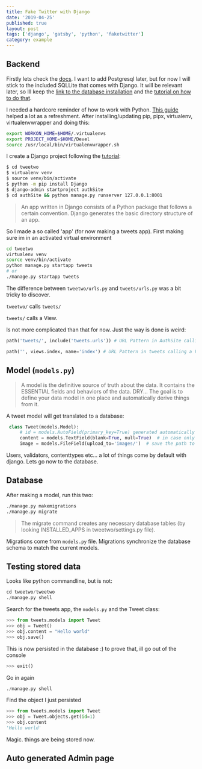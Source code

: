 ```yaml
---
title: Fake Twitter with Django
date: '2019-04-25'
published: true
layout: post
tags: ['django', 'gatsby', 'python', 'faketwitter']
category: example
---
```


## Backend

Firstly lets check the [docs](https://docs.djangoproject.com/en/3.0/intro/install/).
I want to add Postgresql later, but for now I will stick to the included SQLLite that comes with Django.
It will be relevant later, so Ill keep the [link to the database installation](https://docs.djangoproject.com/en/3.0/topics/install/#database-installation)
and the [tutorial on how to do that](https://docs.djangoproject.com/en/3.0/intro/tutorial02/).

I needed a hardcore reminder of how to work with Python. [This guide](https://docs.python-guide.org/dev/virtualenvs/)
helped a lot as a refreshment.
After installing/updating pip, pipx, virtualenv, virtualenvwrapper and doing this:
 ```bash
export WORKON_HOME=$HOME/.virtualenvs
export PROJECT_HOME=$HOME/Devel
source /usr/local/bin/virtualenvwrapper.sh
```

I create a Django project following the [tutorial](https://docs.djangoproject.com/en/3.0/intro/tutorial01/):
```bash
$ cd tweetwo
$ virtualenv venv
$ source venv/bin/activate
$ python -m pip install Django
$ django-admin startproject authSite
$ cd authSite && python manage.py runserver 127.0.0.1:8001
```
> An app written in Django consists
> of a Python package that follows a certain convention.
> Django generates the basic directory structure of an app.

So I made a so called 'app' (for now making a tweets app).
First making sure im in an activated virtual environment
```bash
cd tweetwo
virtualenv venv
source venv/bin/activate
python manage.py startapp tweets
# or
./manage.py startapp tweets
```

The difference between `tweetwo/urls.py` and `tweets/urls.py` was a bit tricky to discover.

`tweetwo/` calls `tweets/`

 `tweets/` calls a View.

Is not more complicated than that for now.
Just the way is done is weird:

```python
path('tweets/', include('tweets.urls')) # URL Pattern in AuthSite calling tweets: `tweetwo/urls.py`

path('', views.index, name='index') # URL Pattern in tweets calling a View (that has a method called 'index') in `polls/urls.py`
```


## Model (`models.py`)

>A model is the definitive source of truth about the data.
>It contains the ESSENTIAL fields and behaviors of the data.
> DRY...
> The goal is to define your data model in one place and automatically derive things from it.

A tweet model will get translated to a database:

```python
 class Tweet(models.Model):
     # id = models.AutoField(primary_key=True) generated automatically for all the models.
     content = models.TextField(blank=True, null=True)  # in case only image is tweeted.
     image = models.FileField(upload_to='images/')  # save the path to the image
 ```

Users, validators, contenttypes etc... a lot of things come by default with django.
Lets go now to the database.

## Database

After making a model, run this two:

```bash
./manage.py makemigrations
./manage.py migrate
```
> The migrate command creates any necessary database tables
> (by looking INSTALLED_APPS in tweetwo/settings.py file).

Migrations come from `models.py` file.
Migrations synchronize the database schema to match the current models.

## Testing stored data

Looks like python commandline, but is not:
```python
cd tweetwo/tweetwo
./manage.py shell
```
Search for the tweets app, the `models.py` and the Tweet class:
```python
>>> from tweets.models import Tweet
>>> obj = Tweet()
>>> obj.content = "Hello world"
>>> obj.save()
```
This is now persisted in the database :) to prove that, ill go out of the console
```python
>>> exit()
```
Go in again
```python
./manage.py shell
```
Find the object I just persisted
```python
>>> from tweets.models import Tweet
>>> obj = Tweet.objects.get(id=1)
>>> obj.content
'Hello world'
```

Magic. things are being stored now.




## Auto generated Admin page

